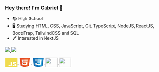 ### Hey there! I'm Gabriel 👋

- 📚 High School
- 🖥️ Studying HTML, CSS, JavaScript, Git, TypeScript, NodeJS, ReactJS, BootsTrap, TailwindCSS and SQL
- 🖊️ Interested in NextJS

<div>
  <a href="https://github.com/gabrielMendes21">
  <img height="150em" src="https://github-readme-stats.vercel.app/api?username=gabrielMendes21&show_icons=true&theme=dark&include_all_commits=true&count_private=true&icon_color=34b1eb&title_color=34EBC9&text_color=ffffff"/>
  <img height="150em" src="https://github-readme-stats.vercel.app/api/top-langs/?username=gabrielMendes21&layout=compact&langs_count=7&theme=dark&title_color=34EBC9"/>
</div>
  
<div style="display: inline_block"><br>
  <img align="center" alt="Js" height="30" width="40" src="https://raw.githubusercontent.com/devicons/devicon/master/icons/javascript/javascript-plain.svg">
  <img align="center" alt="HTML" height="30" width="40" src="https://raw.githubusercontent.com/devicons/devicon/master/icons/html5/html5-original.svg">
  <img align="center" alt="CSS" height="30" width="40" src="https://raw.githubusercontent.com/devicons/devicon/master/icons/css3/css3-original.svg">
  <img align="center" height="30" width="40" src="https://cdn.jsdelivr.net/gh/devicons/devicon/icons/git/git-original.svg" />
  <img align="center" height="30" width="40" src="https://cdn.jsdelivr.net/gh/devicons/devicon/icons/tailwindcss/tailwindcss-original-wordmark.svg" />
</div>
